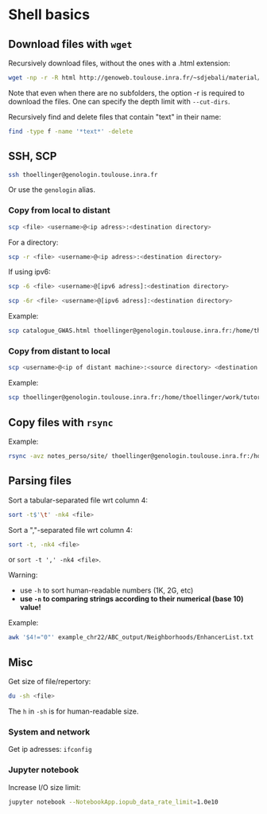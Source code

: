 # Shell basics

## Download files with `wget`
Recursively download files, without the ones with a .html extension:

```bash
wget -np -r -R html http://genoweb.toulouse.inra.fr/~sdjebali/material/
```

Note that even when there are no subfolders, the option -r is required to download the files. One can specify the depth limit with `--cut-dirs`.

Recursively find and delete files that contain "text" in their name:

```bash
find -type f -name '*text*' -delete
```

## SSH, SCP
```bash
ssh thoellinger@genologin.toulouse.inra.fr
```

Or use the `genologin` alias.

### Copy from local to distant

```bash
scp <file> <username>@<ip adress>:<destination directory>
```

For a directory:

```bash
scp -r <file> <username>@<ip adress>:<destination directory>
```

If using ipv6:

```bash
scp -6 <file> <username>@[ipv6 adress]:<destination directory>
```

```bash
scp -6r <file> <username>@[ipv6 adress]:<destination directory>
```

Example:

```bash
scp catalogue_GWAS.html thoellinger@genologin.toulouse.inra.fr:/home/thoellinger/public_html/autoupdate/GWAS_catalog.html
```

### Copy from distant to local
```bash
scp <username>@<ip of distant machine>:<source directory> <destination directory on the local machine>
```

Example:

```bash
scp thoellinger@genologin.toulouse.inra.fr:/home/thoellinger/work/tutorial/DATA/*.zip .
```

## Copy files with `rsync`

Example:

```bash
rsync -avz notes_perso/site/ thoellinger@genologin.toulouse.inra.fr:/home/thoellinger/public_html/notes_perso/
```



## Parsing files

Sort a tabular-separated file wrt column 4:

```bash
sort -t$'\t' -nk4 <file>
```

Sort a ","-separated file wrt column 4:

```bash
sort -t, -nk4 <file>
```

or `sort -t ',' -nk4 <file>`.

Warning:

* use `-h` to sort human-readable numbers (1K, 2G, etc)
* **use `-n` to comparing strings according to their numerical (base 10) value!** 

Example:

```bash
awk '$4!="0"' example_chr22/ABC_output/Neighborhoods/EnhancerList.txt |sort -t$'\t' -nk4
```

## Misc

Get size of file/repertory: 

```bash
du -sh <file>
```

The `h` in `-sh` is for human-readable size.

### System and network

Get ip adresses: `ifconfig`

### Jupyter notebook

Increase I/O size limit:

```bash
jupyter notebook --NotebookApp.iopub_data_rate_limit=1.0e10
```
